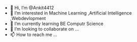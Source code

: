 - 👋 Hi, I’m @Ankit4412
- 👀 I’m interested in Machine Learning ,Artificial Intelligence ,Webdevlopment
- 🌱 I’m currently learning BE Computr Science
- 💞️ I’m looking to collaborate on ...
- 📫 How to reach me ...

<!---
Ankit4412/Ankit4412 is a ✨ special ✨ repository because its `README.md` (this file) appears on your GitHub profile.
You can click the Preview link to take a look at your changes.
--->
